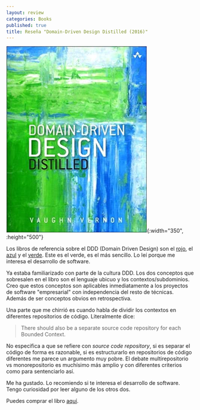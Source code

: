 ```yaml
---
layout: review
categories: Books
published: true
title: Reseña "Domain-Driven Design Distilled (2016)"
---
```

![](/assets/domaindrivendesigndistilled.jpg){:width="350", :height="500"}

Los libros de referencia sobre el DDD (Domain Driven Design) son el [rojo](https://www.amazon.es/dp/0321834577/), el [azul](https://www.amazon.es/dp/0321125215) y el [verde](https://www.amazon.es/dp/0134434420). Este es el verde, es el más sencillo. Lo leí porque me interesa el desarrollo de software.

Ya estaba familiarizado con parte de la cultura DDD. Los dos conceptos que sobresalen en el libro son el lenguaje ubicuo y los contextos/subdominios. Creo que estos conceptos son aplicables inmediatamente a los proyectos de software "empresarial" con independencia del resto de técnicas. Además de ser conceptos obvios en retrospectiva.

Una parte que me chirrió es cuando habla de dividir los contextos en diferentes repositorios de código. Literalmente dice:

> There should also be a separate source code repository for each Bounded Context.

No especifica a que se refiere con _source code repository_, si es separar el código de forma es razonable, si es estructurarlo en repositorios de código diferentes me parece un argumento muy pobre. El debate multirepositorio vs monorepositorio es muchísimo más amplio y con diferentes criterios como para sentenciarlo así.

Me ha gustado. Lo recomiendo si te interesa el desarrollo de software. Tengo curiosidad por leer alguno de los otros dos.

Puedes comprar el libro [aquí](https://amazon.es/dp/0134434420).
